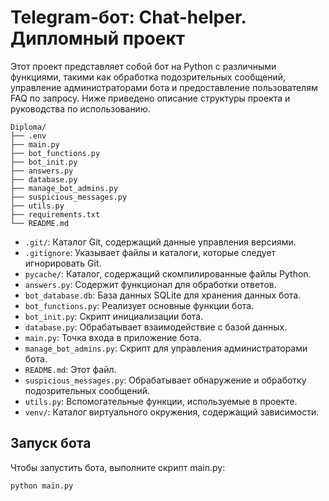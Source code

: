 # Telegram-бот: Chat-helper. Дипломный проект

Этот проект представляет собой бот на Python с различными функциями, такими как обработка подозрительных сообщений, управление администраторами бота и предоставление пользователям FAQ по запросу. Ниже приведено описание структуры проекта и руководства по использованию.

```Diploma/
Diploma/
├── .env
├── main.py
├── bot_functions.py
├── bot_init.py
├── answers.py
├── database.py
├── manage_bot_admins.py
├── suspicious_messages.py
├── utils.py
├── requirements.txt
└── README.md
```

- ```.git/```: Каталог Git, содержащий данные управления версиями.
- ```.gitignore```: Указывает файлы и каталоги, которые следует игнорировать Git.
- ```pycache/```: Каталог, содержащий скомпилированные файлы Python.
- ```answers.py```: Содержит функционал для обработки ответов.
- ```bot_database.db```: База данных SQLite для хранения данных бота.
- ```bot_functions.py```: Реализует основные функции бота.
- ```bot_init.py```: Скрипт инициализации бота.
- ```database.py```: Обрабатывает взаимодействие с базой данных.
- ```main.py```: Точка входа в приложение бота.
- ```manage_bot_admins.py```: Скрипт для управления администраторами бота.
- ```README.md```: Этот файл.
- ```suspicious_messages.py```: Обрабатывает обнаружение и обработку подозрительных сообщений.
- ```utils.py```: Вспомогательные функции, используемые в проекте.
- ```venv/```: Каталог виртуального окружения, содержащий зависимости.

## Запуск бота
Чтобы запустить бота, выполните скрипт main.py:
```commandline
python main.py
```
